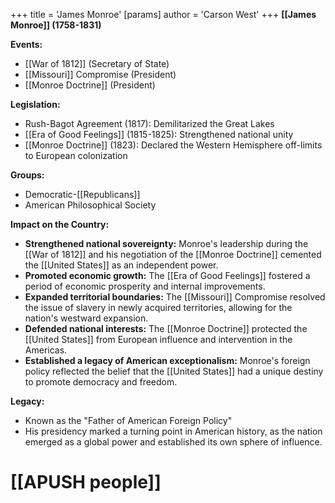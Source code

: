 +++
 title = 'James Monroe'
[params]
	author = 'Carson West'
+++
**[[James Monroe]] (1758-1831)**

**Events:**

* [[War of 1812]] (Secretary of State)
* [[Missouri]] Compromise (President)
* [[Monroe Doctrine]] (President)

**Legislation:**

* Rush-Bagot Agreement (1817): Demilitarized the Great Lakes
* [[Era of Good Feelings]] (1815-1825): Strengthened national unity
* [[Monroe Doctrine]] (1823): Declared the Western Hemisphere off-limits to European colonization

**Groups:**

* Democratic-[[Republicans]]
* American Philosophical Society

**Impact on the Country:**

* **Strengthened national sovereignty:** Monroe's leadership during the [[War of 1812]] and his negotiation of the [[Monroe Doctrine]] cemented the [[United States]] as an independent power.
* **Promoted economic growth:** The [[Era of Good Feelings]] fostered a period of economic prosperity and internal improvements.
* **Expanded territorial boundaries:** The [[Missouri]] Compromise resolved the issue of slavery in newly acquired territories, allowing for the nation's westward expansion.
* **Defended national interests:** The [[Monroe Doctrine]] protected the [[United States]] from European influence and intervention in the Americas.
* **Established a legacy of American exceptionalism:** Monroe's foreign policy reflected the belief that the [[United States]] had a unique destiny to promote democracy and freedom.

**Legacy:**

* Known as the "Father of American Foreign Policy"
* His presidency marked a turning point in American history, as the nation emerged as a global power and established its own sphere of influence.
# [[APUSH people]]